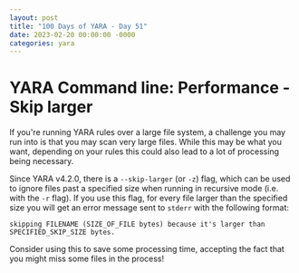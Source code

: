 ```yaml
---
layout: post
title: "100 Days of YARA - Day 51"
date: 2023-02-20 00:00:00 -0000
categories: yara
---
```


# YARA Command line: Performance - Skip larger
If you're running YARA rules over a large file system, a challenge you may run into is that you may scan very large files. While this may be what you want, depending on your rules this could also lead to a lot of processing being necessary.

Since YARA v4.2.0, there is a `--skip-larger` (or `-z`) flag, which can be used to ignore files past a specified size when running in recursive mode (i.e. with the `-r` flag). If you use this flag, for every file larger than the specified size you will get an error message sent to `stderr` with the following format:
```
skipping FILENAME (SIZE_OF_FILE bytes) because it's larger than SPECIFIED_SKIP_SIZE bytes.
```

Consider using this to save some processing time, accepting the fact that you might miss some files in the process!